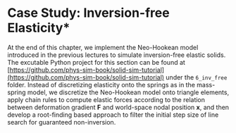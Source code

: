 # Case Study: Inversion-free Elasticity*

At the end of this chapter, we implement the Neo-Hookean model introduced in the previous lectures to simulate inversion-free elastic solids.
The excutable Python project for this section can be found at [https://github.com/phys-sim-book/solid-sim-tutorial](https://github.com/phys-sim-book/solid-sim-tutorial) under the `6_inv_free` folder.
Instead of discretizing elasticity onto the springs as in the mass-spring model, we discretize the Neo-Hookean model onto triangle elements, apply chain rules to compute elastic forces according to the relation between deformation gradient $\mathbf{F}$ and world-space nodal position $\mathbf{x}$, and then develop a root-finding based approach to filter the initial step size of line search for guaranteed non-inversion.